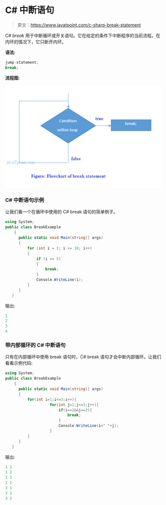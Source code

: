 # C# 中断语句

> 原文：<https://www.javatpoint.com/c-sharp-break-statement>

C# *break* 用于中断循环或开关语句。它在给定的条件下中断程序的当前流程。在内环的情况下，它只断开内环。

**语法:**

```cs
jump-statement;  
break; 

```

**流程图:**

![C# break statement flowchart](img/97717d9bb913ad49c95fc3eb53d846de.png)

### C# 中断语句示例

让我们看一个在循环中使用的 C# break 语句的简单例子。

```cs
using System;
public class BreakExample
    {
      public static void Main(string[] args)
      {
          for (int i = 1; i <= 10; i++)
          {
              if (i == 5)
              {
                  break;
              }
              Console.WriteLine(i);
          }
      }
   }

```

输出:

```cs
1
2
3
4

```

### 带内部循环的 C# 中断语句

只有在内部循环中使用 break 语句时，C# break 语句才会中断内部循环。让我们看看示例代码:

```cs
using System;
public class BreakExample
    {
      public static void Main(string[] args)
      {
          for(int i=1;i<=3;i++){    
                    for(int j=1;j<=3;j++){    
                        if(i==2&&j==2){    
                            break;    
                        }    
                        Console.WriteLine(i+" "+j);    
                    }    
          }    
      }
   }

```

输出:

```cs
1 1
1 2
1 3
2 1
3 1
3 2
3 3

```
